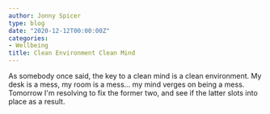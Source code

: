```yaml
---
author: Jonny Spicer
type: blog
date: "2020-12-12T00:00:00Z"
categories:
- Wellbeing
title: Clean Environment Clean Mind
---
```

As somebody once said, the key to a clean mind is a clean environment. My desk is a mess, my room is a mess... my mind verges on being a mess. Tomorrow I'm resolving to fix the former
two, and see if the latter slots into place as a result.
